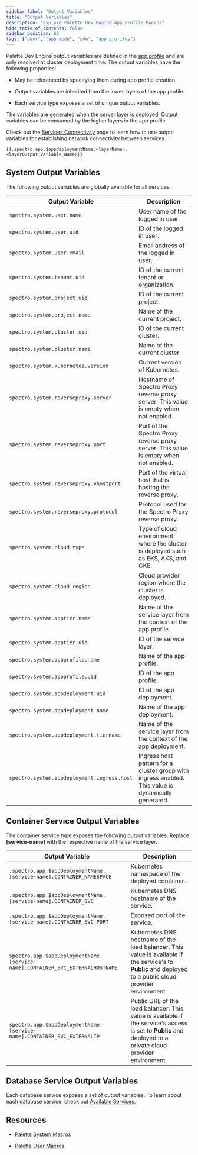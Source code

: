 ```yaml
---
sidebar_label: "Output Variables"
title: "Output Variables"
description: "Explore Palette Dev Engine App Profile Macros"
hide_table_of_contents: false
sidebar_position: 60
tags: ["devx", "app mode", "pde", "app profiles"]
---
```



Palette Dev Engine output variables are defined in the [app profile](../../glossary-all.md#app-profile) and are only resolved at cluster deployment time. The output variables have the following properties:

* May be referenced by specifying them during app profile creation.

* Output variables are inherited from the lower layers of the app profile.

* Each service type exposes a set of unique output variables. 


The variables are generated when the server layer is deployed. Output variables can be consumed by the higher layers in the app profile. 

Check out the [Services Connectivity](../../devx/services/connectivity.md) page to learn how to use output variables for establishing network connectivity between services.



```hideClipboard
{{.spectro.app.$appdeploymentName.<layerName>.<layerOutput_Variable_Name>}}
```

## System Output Variables

The following output variables are globally available for all services.

| **Output Variable** | **Description** |
| --- | --- |
| `spectro.system.user.name` | User name of the logged in user. |
| `spectro.system.user.uid` | ID of the logged in user.|
| `spectro.system.user.email` | Email address of the logged in user. |
| `spectro.system.tenant.uid `| ID of the current tenant or organization. |
| `spectro.system.project.uid` | ID of the current project. |
| `spectro.system.project.name` | Name of the current project. |
| `spectro.system.cluster.uid` |  ID of the current cluster. |
| `spectro.system.cluster.name` | Name of the current cluster. |
| `spectro.system.kubernetes.version` | Current version of Kubernetes. |
| `spectro.system.reverseproxy.server` | Hostname of Spectro Proxy reverse proxy server. This value is empty when not enabled. |
| `spectro.system.reverseproxy.port` | Port of the Spectro Proxy reverse proxy server. This value is empty when not enabled. |
| `spectro.system.reverseproxy.vhostport` | Port of the virtual host that is hosting the reverse proxy. |
| `spectro.system.reverseproxy.protocol` | Protocol used for the Spectro Proxy reverse proxy. |
| `spectro.system.cloud.type` | Type of cloud environment where the cluster is deployed such as EKS, AKS, and GKE. |
| `spectro.system.cloud.region` |  Cloud provider region where the cluster is deployed.|
| `spectro.system.apptier.name` | Name of the service layer from the context of the app profile. |
| `spectro.system.apptier.uid` | ID of the service layer. |
| `spectro.system.appprofile.name` | Name of the app profile. |
| `spectro.system.appprofile.uid` |  ID of the app profile. |
| `spectro.system.appdeployment.uid` | ID of the app deployment.  |
| `spectro.system.appdeployment.name` | Name of the app deployment. |
| `spectro.system.appdeployment.tiername` | Name of the service layer from the context of the app deployment. |
| `spectro.system.appdeployment.ingress.host` | Ingress host pattern for a cluster group with ingress enabled. This value is dynamically generated. |

## Container Service Output Variables

The container service type exposes the following output variables. Replace **[service-name]** with the respective name of the service layer.

| **Output Variable** | **Description** |
| --- | --- |
| `.spectro.app.$appDeploymentName.[service-name].CONTAINER_NAMESPACE` | Kubernetes namespace of the deployed container.  |
|`.spectro.app.$appDeploymentName.[service-name].CONTAINER_SVC`  | Kubernetes DNS hostname of the service. |
|`.spectro.app.$appDeploymentName.[service-name].CONTAINER_SVC_PORT`  | Exposed port of the service. |
| `spectro.app.$appDeploymentName.[service-name].CONTAINER_SVC_EXTERNALHOSTNAME`| Kubernetes DNS hostname of the load balancer. This value is available if the service's  to **Public** and deployed to a public cloud provider environment. |
|`spectro.app.$appDeploymentName.[service-name].CONTAINER_SVC_EXTERNALIP`| Public URL of the load balancer. This value is available if the service's access is set to **Public** and deployed to a private cloud provider environment.|

## Database Service Output Variables

Each database service exposes a set of output variables. To learn about each database service, check out [Available Services](../../devx/services/service-listings/service-listings.mdx).

## Resources

* [Palette System Macros](../../registries-and-packs/pack-constraints.md#pack-macros)

* [Palette User Macros](../../clusters/cluster-management/macros.md)
<br />

